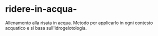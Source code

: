 # ridere-in-acqua-
Allenamento  alla risata in acqua. Metodo per applicarlo in ogni contesto acquatico e si basa sull'idrogelotologia.
